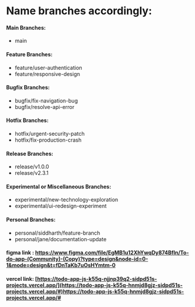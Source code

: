 # Name branches accordingly: 

#### Main Branches:
 - main
#### Feature Branches:
 - feature/user-authentication
 - feature/responsive-design

#### Bugfix Branches:
 - bugfix/fix-navigation-bug
 - bugfix/resolve-api-error

#### Hotfix Branches:

 - hotfix/urgent-security-patch
 - hotfix/fix-production-crash

#### Release Branches:

 - release/v1.0.0
 - release/v2.3.1

#### Experimental or Miscellaneous Branches:

 - experimental/new-technology-exploration
 - experimental/ui-redesign-experiment
#### Personal Branches:
 - personal/siddharth/feature-branch
 - personal/jane/documentation-update



#### figma link : https://www.figma.com/file/EgMB1u12XhYwqDy874Bfln/To-do-app-(Community)-(Copy)?type=design&node-id=0-1&mode=design&t=fDnTaKb7uOsHYmtm-0
#### vercel link: [https://todo-app-js-k55q-njjnp39q2-sidpd51s-projects.vercel.app/](https://todo-app-js-k55q-hnmjd8gjz-sidpd51s-projects.vercel.app/#)https://todo-app-js-k55q-hnmjd8gjz-sidpd51s-projects.vercel.app/#
